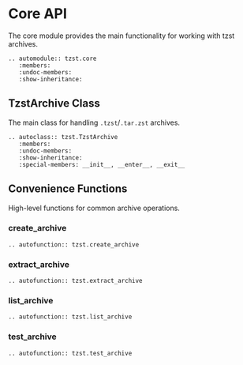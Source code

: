 # Core API

The core module provides the main functionality for working with tzst archives.

```{eval-rst}
.. automodule:: tzst.core
   :members:
   :undoc-members:
   :show-inheritance:
```

## TzstArchive Class

The main class for handling `.tzst`/`.tar.zst` archives.

```{eval-rst}
.. autoclass:: tzst.TzstArchive
   :members:
   :undoc-members:
   :show-inheritance:
   :special-members: __init__, __enter__, __exit__
```

## Convenience Functions

High-level functions for common archive operations.

### create_archive

```{eval-rst}
.. autofunction:: tzst.create_archive
```

### extract_archive

```{eval-rst}
.. autofunction:: tzst.extract_archive
```

### list_archive

```{eval-rst}
.. autofunction:: tzst.list_archive
```

### test_archive

```{eval-rst}
.. autofunction:: tzst.test_archive
```
